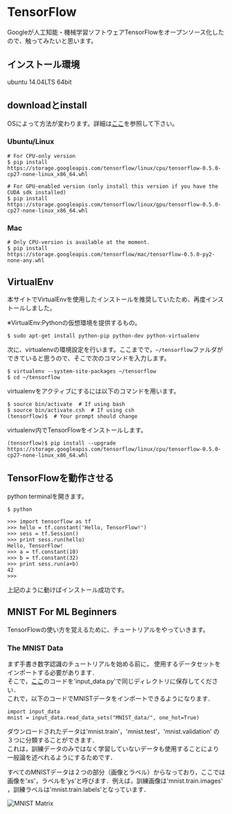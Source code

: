 # TensorFlow
Googleが人工知能・機械学習ソフトウェアTensorFlowをオープンソース化したので、触ってみたいと思います。

## インストール環境
ubuntu 14.04LTS 64bit

## downloadとinstall
OSによって方法が変わります。詳細は[ここ](http://tensorflow.org/get_started/os_setup.md)を参照して下さい。
### Ubuntu/Linux
```
# For CPU-only version
$ pip install https://storage.googleapis.com/tensorflow/linux/cpu/tensorflow-0.5.0-cp27-none-linux_x86_64.whl

# For GPU-enabled version (only install this version if you have the CUDA sdk installed)
$ pip install https://storage.googleapis.com/tensorflow/linux/gpu/tensorflow-0.5.0-cp27-none-linux_x86_64.whl
```

### Mac
```
# Only CPU-version is available at the moment.
$ pip install https://storage.googleapis.com/tensorflow/mac/tensorflow-0.5.0-py2-none-any.whl
```

## VirtualEnv
本サイトでVirtualEnvを使用したインストールを推奨していたため、再度インストールしました。

※VirtualEnv:Pythonの仮想環境を提供するもの。
```
$ sudo apt-get install python-pip python-dev python-virtualenv
```

次に、virtualenvの環境設定を行います。ここまでで，`~/tensorflow`ファルダができていると思うので、そこで次のコマンドを入力します。
```
$ virtualenv --system-site-packages ~/tensorflow
$ cd ~/tensorflow
```

virtualenvをアクティブにするには以下のコマンドを用います。
```
$ source bin/activate  # If using bash
$ source bin/activate.csh  # If using csh
(tensorflow)$  # Your prompt should change
```

virtualenv内でTensorFlowをインストールします。
```
(tensorflow)$ pip install --upgrade https://storage.googleapis.com/tensorflow/linux/cpu/tensorflow-0.5.0-cp27-none-linux_x86_64.whl
```

## TensorFlowを動作させる
python terminalを開きます。
```
$ python

>>> import tensorflow as tf
>>> hello = tf.constant('Hello, TensorFlow!')
>>> sess = tf.Session()
>>> print sess.run(hello)
Hello, TensorFlow!
>>> a = tf.constant(10)
>>> b = tf.constant(32)
>>> print sess.run(a+b)
42
>>>
```
上記のように動けばインストール成功です。

## MNIST For ML Beginners
TensorFlowの使い方を覚えるために、チュートリアルをやっていきます。

### The MNIST Data
まず手書き数字認識のチュートリアルを始める前に，
使用するデータセットをインポートする必要があります．  
そこで，[ここ](https://github.com/tensorflow/tensorflow/blob/r0.7/tensorflow/examples/tutorials/mnist/input_data.py)のコードを'input_data.py'で同じディレクトリに保存してください．  
これで，以下のコードでMNISTデータをインポートできるようになります．
```
import input_data
mnist = input_data.read_data_sets("MNIST_data/", one_hot=True)
```
ダウンロードされたデータは'mnist.train'，'mnist.test'，'mnist.validation'
の３つに分類することができます．  
これは，訓練データのみではなく学習していないデータも使用することにより
一般論を述べれるようにするためです．

すべてのMNISTデータは２つの部分（画像とラベル）からなっており，ここでは
画像を'xs'，ラベルを'ys'と呼びます．例えば，訓練画像は'mnist.train.images'
，訓練ラベルは'mnist.train.labels'となっています．

![MNIST Matrix](https://www.tensorflow.org/versions/master/images/MNIST-Matrix.png)
